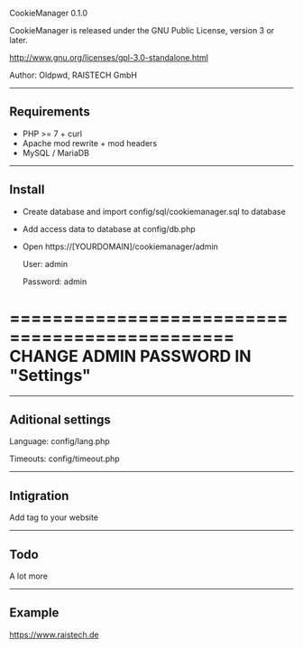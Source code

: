CookieManager 0.1.0

CookieManager is released under the GNU Public License, version 3 or later.

http://www.gnu.org/licenses/gpl-3.0-standalone.html

Author: Oldpwd, RAISTECH GmbH


-----------------------------------
Requirements
-----------------------------------
 - PHP >= 7 + curl
 - Apache mod rewrite + mod headers
 - MySQL / MariaDB


-----------------------------------
Install
-----------------------------------
 - Create database and import config/sql/cookiemanager.sql to database
 
 - Add access data to database at config/db.php
 
 - Open https://[YOURDOMAIN]/cookiemanager/admin
 
   User: admin
   
   Password: admin


    
===============================================
CHANGE ADMIN PASSWORD IN "Settings"
===============================================


-----------------------------------
Aditional settings
-----------------------------------
Language: config/lang.php

Timeouts: config/timeout.php

-----------------------------------
Intigration
-----------------------------------
Add tag to your website

-----------------------------------
Todo
-----------------------------------
A lot more

-----------------------------------
Example
-----------------------------------
https://www.raistech.de

